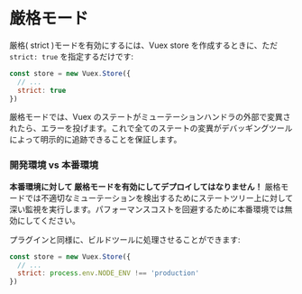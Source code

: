 # 厳格モード

厳格( strict )モードを有効にするには、Vuex store を作成するときに、ただ `strict: true` を指定するだけです:

``` js
const store = new Vuex.Store({
  // ...
  strict: true
})
```

厳格モードでは、Vuex のステートがミューテーションハンドラの外部で変異されたら、エラーを投げます。これで全てのステートの変異がデバッギングツールによって明示的に追跡できることを保証します。

### 開発環境 vs 本番環境

**本番環境に対して 厳格モードを有効にしてデプロイしてはなりません！** 厳格モードでは不適切なミューテーションを検出するためにステートツリー上に対して深い監視を実行します。パフォーマンスコストを回避するために本番環境では無効にしてください。

プラグインと同様に、ビルドツールに処理させることができます:

``` js
const store = new Vuex.Store({
  // ...
  strict: process.env.NODE_ENV !== 'production'
})
```
